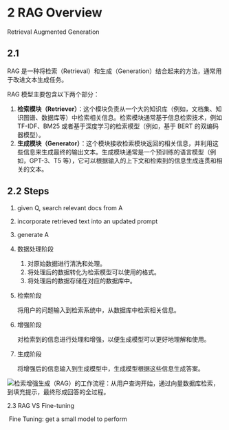 # 2 RAG Overview

Retrieval Augmented Generation

## 2.1 

RAG 是一种将检索（Retrieval）和生成（Generation）结合起来的方法，通常用于改进文本生成任务。

RAG 模型主要包含以下两个部分：

1. **检索模块（Retriever）**：这个模块负责从一个大的知识库（例如，文档集、知识图谱、数据库等）中检索相关信息。检索模块通常基于信息检索技术，例如 TF-IDF、BM25 或者基于深度学习的检索模型（例如，基于 BERT 的双编码器模型）。
2. **生成模块（Generator）**：这个模块接收检索模块返回的相关信息，并利用这些信息来生成最终的输出文本。生成模块通常是一个预训练的语言模型（例如，GPT-3、T5 等），它可以根据输入的上下文和检索到的信息生成连贯和相关的文本。

## 2.2 Steps

1. given Q, search relevant docs from A
2. incorporate retrieved text into an updated prompt
3. generate A

1. 数据处理阶段

   1. 对原始数据进行清洗和处理。
   2. 将处理后的数据转化为检索模型可以使用的格式。
   3. 将处理后的数据存储在对应的数据库中。

2. 检索阶段

   将用户的问题输入到检索系统中，从数据库中检索相关信息。

3. 增强阶段

   对检索到的信息进行处理和增强，以便生成模型可以更好地理解和使用。

4. 生成阶段

   将增强后的信息输入到生成模型中，生成模型根据这些信息生成答案。

![检索增强生成（RAG）的工作流程：从用户查询开始，通过向量数据库检索，到填充提示，最终形成回答的全过程。](https://camo.githubusercontent.com/4d2cee300f4bdd9658f66e2e67d4ff0d492a4b6275c10b697487fc665e093dfa/68747470733a2f2f62616f79752e696f2f696d616765732f7261672f72657472696576616c2d6175676d656e7465642d67656e65726174696f6e2d7261672d66726f6d2d7468656f72792d746f2d6c616e67636861696e2d696d706c656d656e746174696f6e2f315f6b536b6561585276527a624a395372465a614d6f4f672e77656270)

2.3 RAG VS Fine-tuning

​	Fine Tuning: get a small model to perform